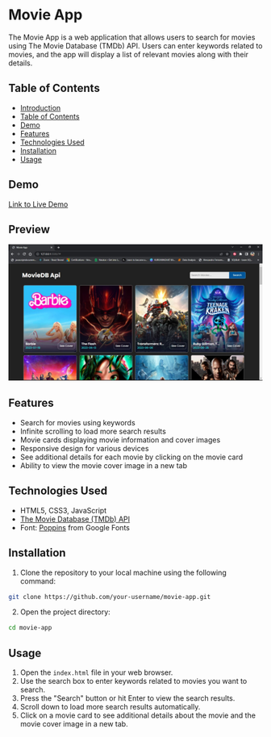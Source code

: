 # Movie App

The Movie App is a web application that allows users to search for movies using The Movie Database (TMDb) API. Users can enter keywords related to movies, and the app will display a list of relevant movies along with their details.

## Table of Contents

- [Introduction](#movie-app)
- [Table of Contents](#table-of-contents)
- [Demo](#demo)
- [Features](#features)
- [Technologies Used](#technologies-used)
- [Installation](#installation)
- [Usage](#usage)

## Demo

[Link to Live Demo](https://harshak-1744.github.io/Movie-App/)

## Preview
![Movie App Screenshot](movieApp.jpg)

## Features

- Search for movies using keywords
- Infinite scrolling to load more search results
- Movie cards displaying movie information and cover images
- Responsive design for various devices
- See additional details for each movie by clicking on the movie card
- Ability to view the movie cover image in a new tab

## Technologies Used

- HTML5, CSS3, JavaScript
- [The Movie Database (TMDb) API](https://www.themoviedb.org/documentation/api)
- Font: [Poppins](https://fonts.google.com/specimen/Poppins) from Google Fonts

## Installation

1. Clone the repository to your local machine using the following command:

```bash
git clone https://github.com/your-username/movie-app.git
```

2. Open the project directory:

```bash
cd movie-app
```

## Usage

1. Open the `index.html` file in your web browser.
2. Use the search box to enter keywords related to movies you want to search.
3. Press the "Search" button or hit Enter to view the search results.
4. Scroll down to load more search results automatically.
5. Click on a movie card to see additional details about the movie and the movie cover image in a new tab.

